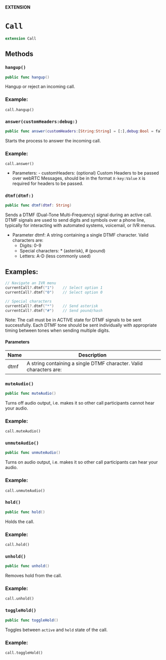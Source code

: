**EXTENSION**

# `Call`
```swift
extension Call
```

## Methods
### `hangup()`

```swift
public func hangup()
```

Hangup or reject an incoming call.
### Example:
    call.hangup()

### `answer(customHeaders:debug:)`

```swift
public func answer(customHeaders:[String:String] = [:],debug:Bool = false)
```

Starts the process to answer the incoming call.
### Example:
    call.answer()
 - Parameters:
        - customHeaders: (optional) Custom Headers to be passed over webRTC Messages, should be in the
    format `X-key:Value` `X` is required for headers to be passed.

### `dtmf(dtmf:)`

```swift
public func dtmf(dtmf: String)
```

Sends a DTMF (Dual-Tone Multi-Frequency) signal during an active call.
DTMF signals are used to send digits and symbols over a phone line, typically
for interacting with automated systems, voicemail, or IVR menus.

- Parameter dtmf: A string containing a single DTMF character. Valid characters are:
  - Digits: 0-9
  - Special characters: * (asterisk), # (pound)
  - Letters: A-D (less commonly used)

## Examples:
```swift
// Navigate an IVR menu
currentCall?.dtmf("1")    // Select option 1
currentCall?.dtmf("0")    // Select option 0

// Special characters
currentCall?.dtmf("*")    // Send asterisk
currentCall?.dtmf("#")    // Send pound/hash
```

Note: The call must be in ACTIVE state for DTMF signals to be sent successfully.
Each DTMF tone should be sent individually with appropriate timing between tones
when sending multiple digits.

#### Parameters

| Name | Description |
| ---- | ----------- |
| dtmf | A string containing a single DTMF character. Valid characters are: |

### `muteAudio()`

```swift
public func muteAudio()
```

Turns off audio output, i.e. makes it so other call participants cannot hear your audio.
### Example:
    call.muteAudio()

### `unmuteAudio()`

```swift
public func unmuteAudio()
```

Turns on audio output, i.e. makes it so other call participants can hear your audio.
### Example:
    call.unmuteAudio()

### `hold()`

```swift
public func hold()
```

Holds the call.
### Example:
    call.hold()

### `unhold()`

```swift
public func unhold()
```

Removes hold from the call.
### Example:
    call.unhold()

### `toggleHold()`

```swift
public func toggleHold()
```

Toggles between `active` and `held`  state of the call.
### Example:
    call.toggleHold()
